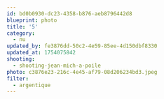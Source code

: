 ```yaml
---
id: bd0b0930-dc23-4358-b876-aeb8796442d8
blueprint: photo
title: '5'
category:
  - nu
updated_by: fe3876dd-50c2-4e59-85ee-4d150dbf8330
updated_at: 1754075842
shooting:
  - shooting-jean-mich-a-poile
photo: c3876e23-216c-4e45-af79-08d206234bd3.jpeg
filter:
  - argentique
---
```

